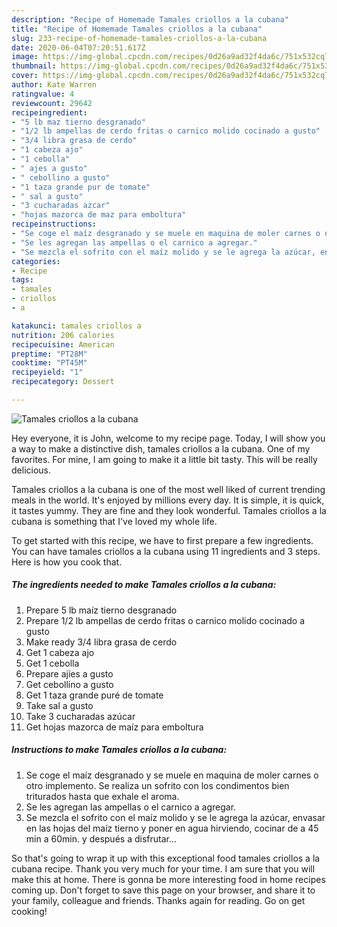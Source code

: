 ```yaml
---
description: "Recipe of Homemade Tamales criollos a la cubana"
title: "Recipe of Homemade Tamales criollos a la cubana"
slug: 233-recipe-of-homemade-tamales-criollos-a-la-cubana
date: 2020-06-04T07:20:51.617Z
image: https://img-global.cpcdn.com/recipes/0d26a9ad32f4da6c/751x532cq70/tamales-criollos-a-la-cubana-foto-principal.jpg
thumbnail: https://img-global.cpcdn.com/recipes/0d26a9ad32f4da6c/751x532cq70/tamales-criollos-a-la-cubana-foto-principal.jpg
cover: https://img-global.cpcdn.com/recipes/0d26a9ad32f4da6c/751x532cq70/tamales-criollos-a-la-cubana-foto-principal.jpg
author: Kate Warren
ratingvalue: 4
reviewcount: 29642
recipeingredient:
- "5 lb maz tierno desgranado"
- "1/2 lb ampellas de cerdo fritas o carnico molido cocinado a gusto"
- "3/4 libra grasa de cerdo"
- "1 cabeza ajo"
- "1 cebolla"
- " ajes a gusto"
- " cebollino a gusto"
- "1 taza grande pur de tomate"
- " sal a gusto"
- "3 cucharadas azcar"
- "hojas mazorca de maz para emboltura"
recipeinstructions:
- "Se coge el maíz desgranado y se muele en maquina de moler carnes o otro implemento. Se realiza un sofrito con los condimentos bien triturados hasta que exhale el aroma."
- "Se les agregan las ampellas o el carnico a agregar."
- "Se mezcla el sofrito con el maíz molido y se le agrega la azúcar, envasar en las hojas del maíz tierno y poner en agua hirviendo, cocinar de a 45 min a 60min. y después a disfrutar..."
categories:
- Recipe
tags:
- tamales
- criollos
- a

katakunci: tamales criollos a 
nutrition: 206 calories
recipecuisine: American
preptime: "PT28M"
cooktime: "PT45M"
recipeyield: "1"
recipecategory: Dessert

---
```



![Tamales criollos a la cubana](https://img-global.cpcdn.com/recipes/0d26a9ad32f4da6c/751x532cq70/tamales-criollos-a-la-cubana-foto-principal.jpg)

Hey everyone, it is John, welcome to my recipe page. Today, I will show you a way to make a distinctive dish, tamales criollos a la cubana. One of my favorites. For mine, I am going to make it a little bit tasty. This will be really delicious.



Tamales criollos a la cubana is one of the most well liked of current trending meals in the world. It's enjoyed by millions every day. It is simple, it is quick, it tastes yummy. They are fine and they look wonderful. Tamales criollos a la cubana is something that I've loved my whole life.


To get started with this recipe, we have to first prepare a few ingredients. You can have tamales criollos a la cubana using 11 ingredients and 3 steps. Here is how you cook that.

<!--inarticleads1-->

##### The ingredients needed to make Tamales criollos a la cubana:

1. Prepare 5 lb maíz tierno desgranado
1. Prepare 1/2 lb ampellas de cerdo fritas o carnico molido cocinado a gusto
1. Make ready 3/4 libra grasa de cerdo
1. Get 1 cabeza ajo
1. Get 1 cebolla
1. Prepare  ajíes a gusto
1. Get  cebollino a gusto
1. Get 1 taza grande puré de tomate
1. Take  sal a gusto
1. Take 3 cucharadas azúcar
1. Get hojas mazorca de maíz para emboltura




<!--inarticleads2-->

##### Instructions to make Tamales criollos a la cubana:

1. Se coge el maíz desgranado y se muele en maquina de moler carnes o otro implemento. Se realiza un sofrito con los condimentos bien triturados hasta que exhale el aroma.
1. Se les agregan las ampellas o el carnico a agregar.
1. Se mezcla el sofrito con el maíz molido y se le agrega la azúcar, envasar en las hojas del maíz tierno y poner en agua hirviendo, cocinar de a 45 min a 60min. y después a disfrutar...




So that's going to wrap it up with this exceptional food tamales criollos a la cubana recipe. Thank you very much for your time. I am sure that you will make this at home. There is gonna be more interesting food in home recipes coming up. Don't forget to save this page on your browser, and share it to your family, colleague and friends. Thanks again for reading. Go on get cooking!
